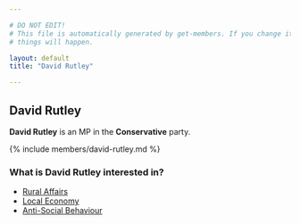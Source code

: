 ```yaml
---

# DO NOT EDIT!
# This file is automatically generated by get-members. If you change it, bad
# things will happen.

layout: default
title: "David Rutley"

---
```


## David Rutley

**David Rutley** is an MP in the **Conservative** party.

{% include members/david-rutley.md %}

### What is David Rutley interested in?


* [Rural Affairs](/interests/rural-affairs.html)
* [Local Economy](/interests/local-economy.html)
* [Anti-Social Behaviour](/interests/anti-social-behaviour.html)
